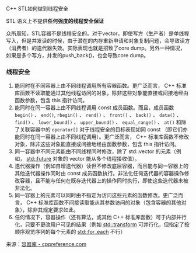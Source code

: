 C++ STL如何做到线程安全

STL 语义上不提供**任何强度的线程安全保证**



众所周知，STL容器不是线程安全的。对于vector，即使写方（生产者）是单线程写入，但是并发读的时候，由于潜在的内存重新申请和对象复制问题，会导致读方（消费者）的迭代器失效。实际表现也就是招致了core dump。另外一种情况，如果是多个写方，并发的push_back()，也会导致core dump。





### 线程安全

1. 能同时在不同容器上由不同线程调用所有容器函数。更广泛而言， C++ 标准库函数不读取能通过其他线程访问的对象，除非这些对象能直接或间接地经由函数参数，包含 this 指针访问。
2. 能同时在同一容器上由不同线程调用 const 成员函数。而且，成员函数 `begin()` 、 `end()`, `rbegin()` 、 `rend()` 、 `front()` 、 `back()` 、 `data()` 、 `find()` 、 `lower_bound()` 、 `upper_bound()` 、 `equal_range()` 、 `at()` 和除了关联容器中的 `operator[]` 对于线程安全的目标表现如同 const （即它们亦能同时在同一容器上由不同线程调用）。更广泛而言， C++ 标准库函数不修改对象，除非这些对象能直接或间接地经由函数参数，包含 this 指针访问。
3. 同一容器中不同元素能由不同线程同时修改，除了 std::vector<bool> 的元素（例如， [std::future](https://zh.cppreference.com/w/cpp/thread/future) 对象的 vector 能从多个线程接收值）。
4. 迭代器操作（例如自增迭代器）读但不修改底层容器，而且能与同一容器上的其他迭代器操作同时由 const 成员函数执行。非法化任何迭代器的容器操作修改容器，且不能与任何在既存迭代器上的操作同时执行，即使这些迭代器未被非法化。
5. 同一容器上的元素可以同时由不指定为访问这些元素的函数修改。更广泛而言， C++ 标准库函数不间接读取能从其参数访问的对象（包含容器的其他对象），除非其规定要求如此。
6. 任何情况下，容器操作（还有算法，或其他 C++ 标准库函数）可于内部并行化，只要不更改用户可见的结果（例如 [std::transform](https://zh.cppreference.com/w/cpp/algorithm/transform) 可并行化，但指定了按顺序观览序列的每个元素的 [std::for_each](https://zh.cppreference.com/w/cpp/algorithm/for_each) 不行）

来源：[容器库 - cppreference.com](https://zh.cppreference.com/w/cpp/container)